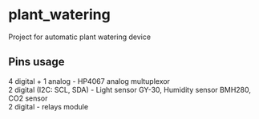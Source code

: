 # plant_watering
Project for automatic plant watering device

## Pins usage
4 digital + 1 analog - HP4067 analog multuplexor  
2 digital (I2C: SCL, SDA) - Light sensor GY-30, Humidity sensor BMH280, CO2 sensor  
2 digital - relays module  
 
